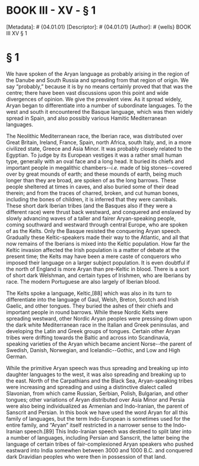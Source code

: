 # BOOK III - XV - § 1
[Metadata]: # {04.01.01}
[Descriptor]: # {04.01.01}
[Author]: # {wells}
BOOK III
XV
§ 1
# § 1
We have spoken of the Aryan language as probably arising in the region of the
Danube and South Russia and spreading from that region of origin. We say
“probably,” because it is by no means certainly proved that that was the
centre; there have been vast discussions upon this point and wide divergences
of opinion. We give the prevalent view. As it spread widely, Aryan began to
differentiate into a number of subordinate languages. To the west and south it
encountered the Basque language, which was then widely spread in Spain, and
also possibly various Hamitic Mediterranean languages.

The Neolithic Mediterranean race, the Iberian race, was distributed over Great
Britain, Ireland, France, Spain, north Africa, south Italy, and, in a more
civilized state, Greece and Asia Minor. It was probably closely related to the
Egyptian. To judge by its European vestiges it was a rather small human type,
generally with an oval face and a long head. It buried its chiefs and important
people in megalithic chambers--_i.e._ made of big stones--covered over by great
mounds of earth; and these mounds of earth, being much longer than they are
broad, are spoken of as the long barrows. These people sheltered at times in
caves, and also buried some of their dead therein; and from the traces of
charred, broken, and cut human bones, including the bones of children, it is
inferred that they were cannibals. These short dark Iberian tribes (and the
Basques also if they were a different race) were thrust back westward, and
conquered and enslaved by slowly advancing waves of a taller and fairer
Aryan-speaking people, coming southward and westward through central Europe,
who are spoken of as the Kelts. Only the Basque resisted the conquering Aryan
speech. Gradually these Keltic-speakers made their way to the Atlantic, and all
that now remains of the Iberians is mixed into the Keltic population. How far
the Keltic invasion affected the Irish population is a matter of debate at the
present time; the Kelts may have been a mere caste of conquerors who imposed
their language on a larger subject population. It is even doubtful if the north
of England is more Aryan than pre-Keltic in blood. There is a sort of short
dark Welshman, and certain types of Irishmen, who are Iberians by race. The
modern Portuguese are also largely of Iberian blood.

The Kelts spoke a language, Keltic,[88] which was also in its turn to
differentiate into the language of Gaul, Welsh, Breton, Scotch and Irish
Gaelic, and other tongues. They buried the ashes of their chiefs and important
people in round barrows. While these Nordic Kelts were spreading westward,
other Nordic Aryan peoples were pressing down upon the dark white Mediterranean
race in the Italian and Greek peninsulas, and developing the Latin and Greek
groups of tongues. Certain other Aryan tribes were drifting towards the Baltic
and across into Scandinavia, speaking varieties of the Aryan which became
ancient Norse--the parent of Swedish, Danish, Norwegian, and Icelandic--Gothic,
and Low and High German.

While the primitive Aryan speech was thus spreading and breaking up into
daughter languages to the west, it was also spreading and breaking up to the
east. North of the Carpathians and the Black Sea, Aryan-speaking tribes were
increasing and spreading and using a distinctive dialect called Slavonian, from
which came Russian, Serbian, Polish, Bulgarian, and other tongues; other
variations of Aryan distributed over Asia Minor and Persia were also being
individualized as Armenian and Indo-Iranian, the parent of Sanscrit and
Persian. In this book we have used the word Aryan for all this family of
languages, but the term Indo-European is sometimes used for the entire family,
and “Aryan” itself restricted in a narrower sense to the Indo-Iranian
speech.[89] This Indo-Iranian speech was destined to split later into a number
of languages, including Persian and Sanscrit, the latter being the language of
certain tribes of fair-complexioned Aryan speakers who pushed eastward into
India somewhen between 3000 and 1000 B.C. and conquered dark Dravidian peoples
who were then in possession of that land.

